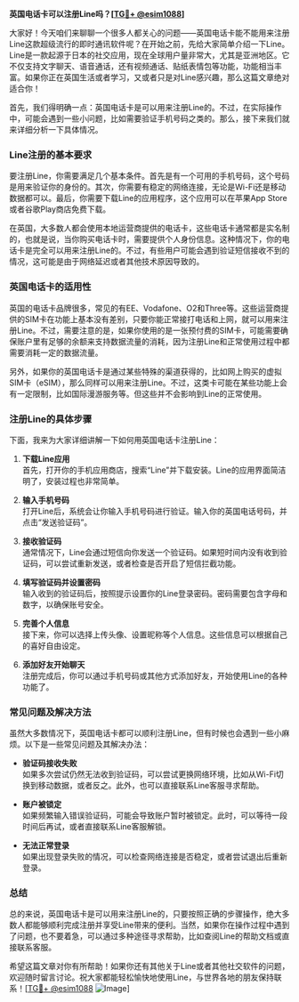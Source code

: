 **英国电话卡可以注册Line吗？[[TG💪+ @esim1088](https://t.me/s/esim1088)]**

大家好！今天咱们来聊聊一个很多人都关心的问题——英国电话卡能不能用来注册Line这款超级流行的即时通讯软件呢？在开始之前，先给大家简单介绍一下Line。Line是一款起源于日本的社交应用，现在全球用户量非常大，尤其是亚洲地区。它不仅支持文字聊天、语音通话，还有视频通话、贴纸表情包等功能，功能相当丰富。如果你正在英国生活或者学习，又或者只是对Line感兴趣，那么这篇文章绝对适合你！

首先，我们得明确一点：英国电话卡是可以用来注册Line的。不过，在实际操作中，可能会遇到一些小问题，比如需要验证手机号码之类的。那么，接下来我们就来详细分析一下具体情况。

### Line注册的基本要求

要注册Line，你需要满足几个基本条件。首先是有一个可用的手机号码，这个号码是用来验证你的身份的。其次，你需要有稳定的网络连接，无论是Wi-Fi还是移动数据都可以。最后，你需要下载Line的应用程序，这个应用可以在苹果App Store或者谷歌Play商店免费下载。

在英国，大多数人都会使用本地运营商提供的电话卡，这些电话卡通常都是实名制的，也就是说，当你购买电话卡时，需要提供个人身份信息。这种情况下，你的电话卡是完全可以用来注册Line的。不过，有些用户可能会遇到验证短信接收不到的情况，这可能是由于网络延迟或者其他技术原因导致的。

### 英国电话卡的适用性

英国的电话卡品牌很多，常见的有EE、Vodafone、O2和Three等。这些运营商提供的SIM卡在功能上基本没有差别，只要你能正常接打电话和上网，就可以用来注册Line。不过，需要注意的是，如果你使用的是一张预付费的SIM卡，可能需要确保账户里有足够的余额来支持数据流量的消耗，因为注册Line和正常使用过程中都需要消耗一定的数据流量。

另外，如果你的英国电话卡是通过某些特殊的渠道获得的，比如网上购买的虚拟SIM卡（eSIM），那么同样可以用来注册Line。不过，这类卡可能在某些功能上会有一定限制，比如国际漫游服务等。但这些并不会影响到Line的正常使用。

### 注册Line的具体步骤

下面，我来为大家详细讲解一下如何用英国电话卡注册Line：

1. **下载Line应用**  
   首先，打开你的手机应用商店，搜索“Line”并下载安装。Line的应用界面简洁明了，安装过程也非常简单。

2. **输入手机号码**  
   打开Line后，系统会让你输入手机号码进行验证。输入你的英国电话号码，并点击“发送验证码”。

3. **接收验证码**  
   通常情况下，Line会通过短信向你发送一个验证码。如果短时间内没有收到验证码，可以尝试重新发送，或者检查是否开启了短信拦截功能。

4. **填写验证码并设置密码**  
   输入收到的验证码后，按照提示设置你的Line登录密码。密码需要包含字母和数字，以确保账号安全。

5. **完善个人信息**  
   接下来，你可以选择上传头像、设置昵称等个人信息。这些信息可以根据自己的喜好自由设定。

6. **添加好友开始聊天**  
   注册完成后，你可以通过手机号码或其他方式添加好友，开始使用Line的各种功能了。

### 常见问题及解决方法

虽然大多数情况下，英国电话卡都可以顺利注册Line，但有时候也会遇到一些小麻烦。以下是一些常见问题及其解决办法：

- **验证码接收失败**  
  如果多次尝试仍然无法收到验证码，可以尝试更换网络环境，比如从Wi-Fi切换到移动数据，或者反之。此外，也可以直接联系Line客服寻求帮助。

- **账户被锁定**  
  如果频繁输入错误验证码，可能会导致账户暂时被锁定。此时，可以等待一段时间后再试，或者直接联系Line客服解锁。

- **无法正常登录**  
  如果出现登录失败的情况，可以检查网络连接是否稳定，或者尝试退出后重新登录。

### 总结

总的来说，英国电话卡是可以用来注册Line的，只要按照正确的步骤操作，绝大多数人都能够顺利完成注册并享受Line带来的便利。当然，如果你在操作过程中遇到了问题，也不要着急，可以通过多种途径寻求帮助，比如查阅Line的帮助文档或直接联系客服。

希望这篇文章对你有所帮助！如果你还有其他关于Line或者其他社交软件的问题，欢迎随时留言讨论。祝大家都能轻松愉快地使用Line，与世界各地的朋友保持联系！[[TG💪+ @esim1088](https://t.me/s/esim1088) ![Image](https://i.postimg.cc/4NQfJmqS/Snipaste-2025-05-13-00-14-12.png)]